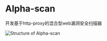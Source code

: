 # Alpha-scan
开发基于http-proxy的混合型web漏洞安全扫描器

![Structure of Alpha-scan](https://gitee.com/y1r0nz/Alpha-scan/raw/master/Alpha-scan.jpg)